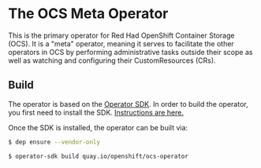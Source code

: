 # The OCS Meta Operator

This is the primary operator for Red Had OpenShift Container Storage (OCS). It
is a "meta" operator, meaning it serves to facilitate the other operators in
OCS by performing administrative tasks outside their scope as well as 
watching and configuring their CustomResources (CRs).

## Build

The operator is based on the [Operator
SDK](https://github.com/operator-framework/operator-sdk). In order to build the
operator, you first need to install the SDK. [Instructions are
here.](https://github.com/operator-framework/operator-sdk#quick-start)

Once the SDK is installed, the operator can be built via:

```bash
$ dep ensure --vendor-only

$ operator-sdk build quay.io/openshift/ocs-operator
```
